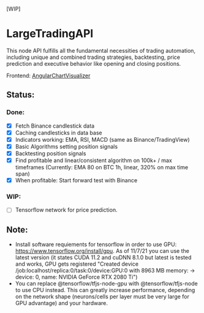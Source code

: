 [WIP]

# LargeTradingAPI
This node API fulfills all the fundamental necessities of trading automation, including unique and combined trading strategies, backtesting, price prediction and executive behavior like opening and closing positions.

Frontend: [AngularChartVisualizer](https://github.com/janv93/AngularChartVisualizer)

## Status:

### Done:

- [x] Fetch Binance candlestick data
- [x] Caching candlesticks in data base
- [x] Indicators working: EMA, RSI, MACD (same as Binance/TradingView)
- [x] Basic Algorithms setting position signals
- [x] Backtesting position signals
- [x] Find profitable and linear/consistent algorithm on 100k+ / max timeframes (Currently: EMA 80 on BTC 1h, linear, 320% on max time span)
- [x] When profitable: Start forward test with Binance

### WIP:

- [ ] Tensorflow network for price prediction.


## Note:

- Install software requiements for tensorflow in order to use GPU: https://www.tensorflow.org/install/gpu. As of 11/7/21 you can use the latest version (it states CUDA 11.2 and cuDNN 8.1.0 but latest is tested and works, GPU gets registered "Created device /job:localhost/replica:0/task:0/device:GPU:0 with 8963 MB memory:  -> device: 0, name: NVIDIA GeForce RTX 2080 Ti")
- You can replace @tensorflow/tfjs-node-gpu with @tensorflow/tfjs-node to use CPU instead. This can greatly increase performance, depending on the network shape (neurons/cells per layer must be very large for GPU advantage) and your hardware.